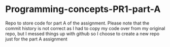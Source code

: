 # Programming-concepts-PR1-part-A

Repo to store code for part A of the assignment. Please note that the commit history is not correct as I had to copy my code over from my original repo, 
but I messed things up with github so I choose to create a new repo just for the part A assignment
